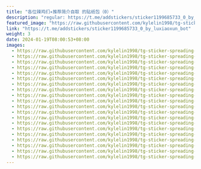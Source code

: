 ```yaml
---
title: "各位辣鸡们✈️推荐简介自取 的贴纸包（0）"
description: "regular: https://t.me/addstickers/sticker1199685733_0_by_luxiaoxun_bot"
featured_image: "https://raw.githubusercontent.com/kylelin1998/tg-sticker-spreading-worldwide-images/main/img/c67e4dc3-fbd8-4579-8183-4dd04c9c6f66.jpg"
link: "https://t.me/addstickers/sticker1199685733_0_by_luxiaoxun_bot"
weight: 3
date: 2024-01-19T08:00:53+08:00
images:
  - https://raw.githubusercontent.com/kylelin1998/tg-sticker-spreading-worldwide-images/main/img/c67e4dc3-fbd8-4579-8183-4dd04c9c6f66.jpg
  - https://raw.githubusercontent.com/kylelin1998/tg-sticker-spreading-worldwide-images/main/img/0762d247-7223-4e0f-a167-a275973e02ac.jpg
  - https://raw.githubusercontent.com/kylelin1998/tg-sticker-spreading-worldwide-images/main/img/a19a8db1-530b-4c0c-b2c4-36e006ef7bac.jpg
  - https://raw.githubusercontent.com/kylelin1998/tg-sticker-spreading-worldwide-images/main/img/7316c77e-ce2f-4a46-bce3-82ea8fa763ea.jpg
  - https://raw.githubusercontent.com/kylelin1998/tg-sticker-spreading-worldwide-images/main/img/2b975adf-e087-4e45-879c-519397e66d8a.jpg
  - https://raw.githubusercontent.com/kylelin1998/tg-sticker-spreading-worldwide-images/main/img/730a2353-d811-4aeb-a15f-b99b84bb6f46.jpg
  - https://raw.githubusercontent.com/kylelin1998/tg-sticker-spreading-worldwide-images/main/img/877720c0-f92c-4df3-8019-86bb088c59f9.jpg
  - https://raw.githubusercontent.com/kylelin1998/tg-sticker-spreading-worldwide-images/main/img/3ad47b99-0021-4e35-ae73-46fa23117191.jpg
  - https://raw.githubusercontent.com/kylelin1998/tg-sticker-spreading-worldwide-images/main/img/63184c9b-f9d1-4aca-a5e4-f49d1eb40ec5.jpg
  - https://raw.githubusercontent.com/kylelin1998/tg-sticker-spreading-worldwide-images/main/img/5bf24a13-81aa-4e2e-90e5-9eaec3c1b829.jpg
  - https://raw.githubusercontent.com/kylelin1998/tg-sticker-spreading-worldwide-images/main/img/e2ee6e32-86da-4458-9052-1d6858273ead.jpg
  - https://raw.githubusercontent.com/kylelin1998/tg-sticker-spreading-worldwide-images/main/img/87f0484e-5713-4b73-a0c8-12370a741dab.jpg
  - https://raw.githubusercontent.com/kylelin1998/tg-sticker-spreading-worldwide-images/main/img/684c72a2-62ed-4c34-8cd2-75495396c918.jpg
  - https://raw.githubusercontent.com/kylelin1998/tg-sticker-spreading-worldwide-images/main/img/5275c3d0-0922-4c72-81b4-94a317ef2e85.jpg
  - https://raw.githubusercontent.com/kylelin1998/tg-sticker-spreading-worldwide-images/main/img/0c31647b-485e-406e-b9f5-e5f06d7870c2.jpg
  - https://raw.githubusercontent.com/kylelin1998/tg-sticker-spreading-worldwide-images/main/img/a889f7fb-0869-4c2c-9de5-524d3a292d69.jpg
  - https://raw.githubusercontent.com/kylelin1998/tg-sticker-spreading-worldwide-images/main/img/de67ccd3-ee56-458e-a25e-3742de0405a5.jpg
  - https://raw.githubusercontent.com/kylelin1998/tg-sticker-spreading-worldwide-images/main/img/00cb2cfa-1e8c-4b96-8d1d-f0fba4f92465.jpg
  - https://raw.githubusercontent.com/kylelin1998/tg-sticker-spreading-worldwide-images/main/img/57393dbe-6163-44ed-974a-2f61613afa18.jpg
  - https://raw.githubusercontent.com/kylelin1998/tg-sticker-spreading-worldwide-images/main/img/6cfbda60-783e-4e44-ad59-7843f22eccc0.jpg
---
```

